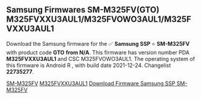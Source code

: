 <h2>Samsung Firmwares SM-M325FV(GTO) M325FVXXU3AUL1/M325FVOWO3AUL1/M325FVXXU3AUL1</h2>
Download the Samsung firmware for the ✅ <strong>Samsung SSP </strong> ⭐ <strong>SM-M325FV</strong> with product code <strong>GTO</strong> <strong> from N/A</strong>. This firmware has version number PDA <strong>M325FVXXU3AUL1</strong> and CSC M325FVOWO3AUL1. The operating system of this firmware is Android R , with build date 2021-12-24. Changelist <strong>22735277</strong>.

[SM-M325FV](https://samfirm.shop/samsung/model/SM-M325FV)
[M325FVXXU3AUL1](https://samfirm.shop/samsung/pda/M325FVXXU3AUL1)
[Download Firmware Samsung SSP SM-M325FV](https://samfirm.shop/samsung/firmware/484951)
